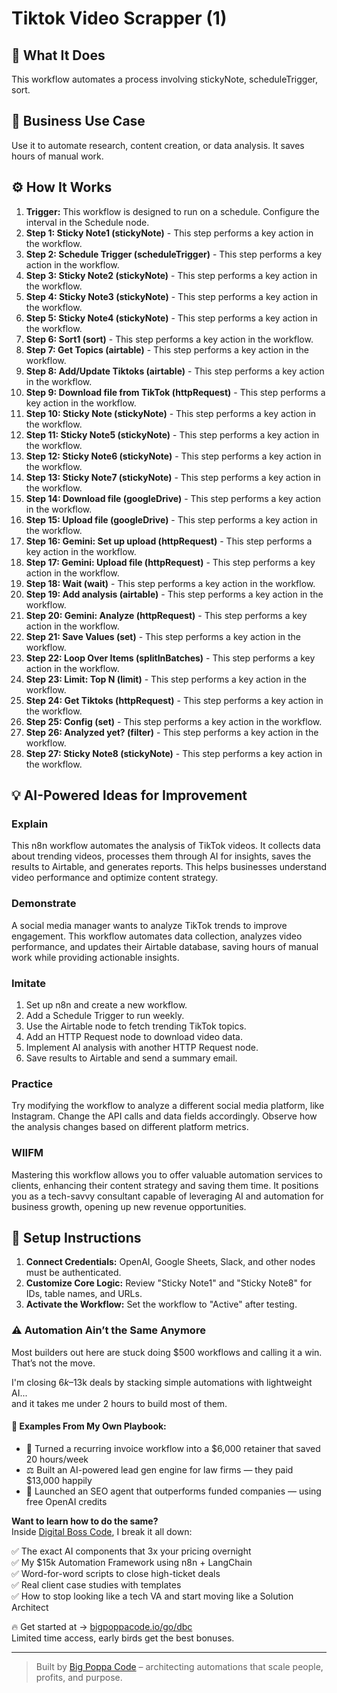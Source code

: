 # Tiktok Video Scrapper (1)

## 🚀 What It Does
This workflow automates a process involving stickyNote, scheduleTrigger, sort.

## 💼 Business Use Case
Use it to automate research, content creation, or data analysis. It saves hours of manual work.

## ⚙️ How It Works
1.  **Trigger:** This workflow is designed to run on a schedule. Configure the interval in the Schedule node.
2. **Step 1: Sticky Note1 (stickyNote)** - This step performs a key action in the workflow.
3. **Step 2: Schedule Trigger (scheduleTrigger)** - This step performs a key action in the workflow.
4. **Step 3: Sticky Note2 (stickyNote)** - This step performs a key action in the workflow.
5. **Step 4: Sticky Note3 (stickyNote)** - This step performs a key action in the workflow.
6. **Step 5: Sticky Note4 (stickyNote)** - This step performs a key action in the workflow.
7. **Step 6: Sort1 (sort)** - This step performs a key action in the workflow.
8. **Step 7: Get Topics (airtable)** - This step performs a key action in the workflow.
9. **Step 8: Add/Update Tiktoks (airtable)** - This step performs a key action in the workflow.
10. **Step 9: Download file from TikTok (httpRequest)** - This step performs a key action in the workflow.
11. **Step 10: Sticky Note (stickyNote)** - This step performs a key action in the workflow.
12. **Step 11: Sticky Note5 (stickyNote)** - This step performs a key action in the workflow.
13. **Step 12: Sticky Note6 (stickyNote)** - This step performs a key action in the workflow.
14. **Step 13: Sticky Note7 (stickyNote)** - This step performs a key action in the workflow.
15. **Step 14: Download file (googleDrive)** - This step performs a key action in the workflow.
16. **Step 15: Upload file (googleDrive)** - This step performs a key action in the workflow.
17. **Step 16: Gemini: Set up upload (httpRequest)** - This step performs a key action in the workflow.
18. **Step 17: Gemini: Upload file (httpRequest)** - This step performs a key action in the workflow.
19. **Step 18: Wait (wait)** - This step performs a key action in the workflow.
20. **Step 19: Add analysis (airtable)** - This step performs a key action in the workflow.
21. **Step 20: Gemini: Analyze (httpRequest)** - This step performs a key action in the workflow.
22. **Step 21: Save Values (set)** - This step performs a key action in the workflow.
23. **Step 22: Loop Over Items (splitInBatches)** - This step performs a key action in the workflow.
24. **Step 23: Limit: Top N (limit)** - This step performs a key action in the workflow.
25. **Step 24: Get Tiktoks (httpRequest)** - This step performs a key action in the workflow.
26. **Step 25: Config (set)** - This step performs a key action in the workflow.
27. **Step 26: Analyzed yet? (filter)** - This step performs a key action in the workflow.
28. **Step 27: Sticky Note8 (stickyNote)** - This step performs a key action in the workflow.

## 💡 AI-Powered Ideas for Improvement
### Explain
This n8n workflow automates the analysis of TikTok videos. It collects data about trending videos, processes them through AI for insights, saves the results to Airtable, and generates reports. This helps businesses understand video performance and optimize content strategy.

### Demonstrate
A social media manager wants to analyze TikTok trends to improve engagement. This workflow automates data collection, analyzes video performance, and updates their Airtable database, saving hours of manual work while providing actionable insights.

### Imitate
1. Set up n8n and create a new workflow.
2. Add a Schedule Trigger to run weekly.
3. Use the Airtable node to fetch trending TikTok topics.
4. Add an HTTP Request node to download video data.
5. Implement AI analysis with another HTTP Request node.
6. Save results to Airtable and send a summary email.

### Practice
Try modifying the workflow to analyze a different social media platform, like Instagram. Change the API calls and data fields accordingly. Observe how the analysis changes based on different platform metrics.

### WIIFM
Mastering this workflow allows you to offer valuable automation services to clients, enhancing their content strategy and saving them time. It positions you as a tech-savvy consultant capable of leveraging AI and automation for business growth, opening up new revenue opportunities.

## 🔧 Setup Instructions
1. **Connect Credentials:** OpenAI, Google Sheets, Slack, and other nodes must be authenticated.
2. **Customize Core Logic:** Review "Sticky Note1" and "Sticky Note8" for IDs, table names, and URLs.
3. **Activate the Workflow:** Set the workflow to "Active" after testing.

### ⚠️ Automation Ain’t the Same Anymore

Most builders out here are stuck doing $500 workflows and calling it a win.  
That’s not the move.  

I'm closing $6k–$13k deals by stacking simple automations with lightweight AI...  
and it takes me under 2 hours to build most of them.

#### 🧠 Examples From My Own Playbook:
- 🔁 Turned a recurring invoice workflow into a $6,000 retainer that saved 20 hours/week  
- ⚖️ Built an AI-powered lead gen engine for law firms — they paid $13,000 happily  
- 🚀 Launched an SEO agent that outperforms funded companies — using free OpenAI credits  

**Want to learn how to do the same?**  
Inside [Digital Boss Code](https://bigpoppacode.io/go/dbc), I break it all down:

✅ The exact AI components that 3x your pricing overnight  
✅ My $15k Automation Framework using n8n + LangChain  
✅ Word-for-word scripts to close high-ticket deals  
✅ Real client case studies with templates  
✅ How to stop looking like a tech VA and start moving like a Solution Architect  

🔥 Get started at → [bigpoppacode.io/go/dbc](https://bigpoppacode.io/go/dbc)  
Limited time access, early birds get the best bonuses.

---
> Built by [Big Poppa Code](https://bigpoppacode.io) – architecting automations that scale people, profits, and purpose.

